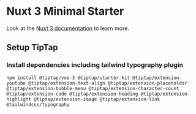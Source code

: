 # Nuxt 3 Minimal Starter

Look at the [Nuxt 3 documentation](https://nuxt.com/docs/getting-started/introduction) to learn more.

## Setup TipTap

### Install dependencies including tailwind typography plugin

```
npm install @tiptap/vue-3 @tiptap/starter-kit @tiptap/extension-youtube @tiptap/extension-text-align @tiptap/extension-placeholder @tiptap/extension-bubble-menu @tiptap/extension-character-count @tiptap/extension-code @tiptap/extension-heading @tiptap/extension-highlight @tiptap/extension-image @tiptap/extension-link @tailwindcss/typography
```

